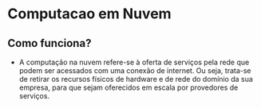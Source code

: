# Computacao em Nuvem

## Como funciona?

- A computação na nuvem refere-se à oferta de serviços pela rede que podem ser acessados com uma conexão de internet. Ou seja, trata-se de retirar os recursos físicos de hardware e de rede do domínio da sua empresa, para que sejam oferecidos em escala por provedores de serviços.